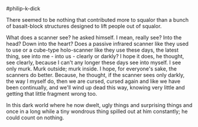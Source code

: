 #philip-k-dick 

There seemed to be nothing that contributed more to squalor than a bunch of basalt-block structures designed to lift people out of squalor.

What does a scanner see? he asked himself. I mean, really see? Into the head? Down into the heart? Does a passive infrared scanner like they used to use or a cube-type holo-scanner like they use these days, the latest thing, see into me - into us - clearly or darkly? I hope it does, he thought, see clearly, because I can't any longer these days see into myself. I see only murk. Murk outside; murk inside. I hope, for everyone's sake, the scanners do better. Because, he thought, if the scanner sees only darkly, the way I myself do, then we are cursed, cursed again and like we have been continually, and we'll wind up dead this way, knowing very little and getting that little fragment wrong too.

In this dark world where he now dwelt, ugly things and surprising things and once in a long while a tiny wondrous thing spilled out at him constantly; he could count on nothing.